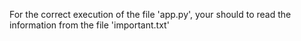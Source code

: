 For the correct execution of the file 'app.py', your should to read the information from the file 'important.txt'
